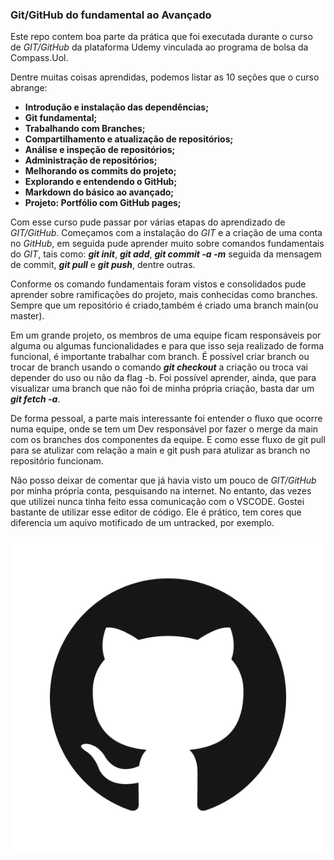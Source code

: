 ### Git/GitHub do fundamental ao Avançado

Este repo contem boa parte da prática que foi executada durante o curso de _GIT/GitHub_ da plataforma Udemy vinculada ao programa de bolsa da Compass.Uol.

Dentre muitas coisas aprendidas, podemos listar as 10 seções que o curso abrange:

* __Introdução e instalação das dependências;__
* __Git fundamental;__
* __Trabalhando com Branches;__
* __Compartilhamento e atualização de repositórios;__
* __Análise e inspeção de repositórios;__
* __Administração de repositórios;__
* __Melhorando os commits do projeto;__
* __Explorando e entendendo o GitHub;__
* __Markdown do básico ao avançado;__
* __Projeto: Portfólio com GitHub pages;__

Com esse curso pude passar por várias etapas do aprendizado de _GIT/GitHub_. Começamos com a instalação do _GIT_ e a criação de uma conta no _GitHub_, em seguida pude aprender muito sobre 
comandos fundamentais do _GIT_, tais como: _**git init**_, _**git add**_, _**git commit -a -m**_ seguida da mensagem de commit, _**git pull**_ e _**git push**_, dentre outras. 

Conforme os comando fundamentais foram vistos e consolidados pude aprender sobre ramificações do projeto, mais conhecidas como branches. Sempre que um repositório é criado,também é criado uma branch main(ou master). 

Em um grande projeto, os membros de uma equipe ficam responsáveis por alguma ou algumas funcionalidades e para que isso seja realizado de forma funcional, é importante trabalhar com branch. É possível criar branch ou trocar de branch usando o comando _**git checkout**_ a criação ou troca vai
depender do uso ou não da flag -b. Foi possível aprender, ainda, que para visualizar uma branch que não foi de minha própria criação, basta dar um _**git fetch -a**_.

De forma pessoal, a parte mais interessante foi entender o fluxo que ocorre numa equipe, onde se tem um Dev responsável por fazer o merge da main com os branches dos componentes da equipe. E como esse fluxo de git pull para se atulizar com relação a main e git push para atulizar as branch no repositório funcionam.

Não posso deixar de comentar que já havia visto um pouco de _GIT/GitHub_ por minha própria conta, pesquisando na internet. No entanto, das vezes que utilizei nunca tinha feito essa
comunicação com o VSCODE. Gostei bastante de utilizar esse editor de código. Ele é prático, tem cores que diferencia um aquivo motificado de um untracked, por exemplo.

![](GitHub-Mark.png) 